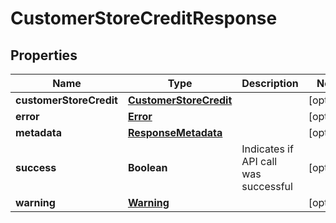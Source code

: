 
# CustomerStoreCreditResponse

## Properties
Name | Type | Description | Notes
------------ | ------------- | ------------- | -------------
**customerStoreCredit** | [**CustomerStoreCredit**](CustomerStoreCredit.md) |  |  [optional]
**error** | [**Error**](Error.md) |  |  [optional]
**metadata** | [**ResponseMetadata**](ResponseMetadata.md) |  |  [optional]
**success** | **Boolean** | Indicates if API call was successful |  [optional]
**warning** | [**Warning**](Warning.md) |  |  [optional]



